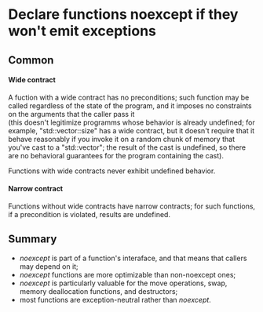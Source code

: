 Declare functions noexcept if they won't emit exceptions
========================================================

Common
------

#### Wide contract

A fuction with a wide contract has no preconditions;
such function may be called regardless of the state of the program,
and it imposes no constraints on the arguments that the caller
pass it   
(this doesn't legitimize programms whose behavior is already
 undefined; for example, "std::vector::size" has a wide contract,
 but it doesn't require that it behave reasonably if you invoke it
 on a random chunk of memory that you've cast to a "std::vector";
 the result of the cast is undefined, so there are no behavioral
 guarantees for the program containing the cast).

Functions with wide contracts never exhibit undefined behavior.


#### Narrow contract

Functions without wide contracts have narrow contracts; 
for such functions, if a precondition is violated, 
results are undefined.


Summary
-------

- *noexcept* is part of a function's interaface, and that means
  that callers may depend on it;
- *noexcept* functions are more optimizable than non-noexcept ones;
- *noexcept* is particularly valuable for the move operations, swap,
  memory deallocation functions, and destructors;
- most functions are exception-neutral rather than *noexcept*.
